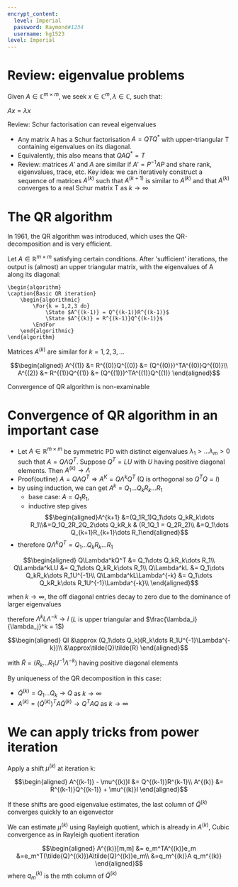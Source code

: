 ```yaml
---
encrypt_content:
  level: Imperial
  password: Raymond#1234
  username: hg1523
level: Imperial
---
```

# Review: eigenvalue problems

Given $A\in\mathbb{C}^{m\times m}$, we seek $x\in\mathbb{C}^m,\lambda\in\mathbb{C}$, such that:

$Ax = \lambda x$

Review: Schur factorisation can reveal eigenvalues
- Any matrix A has a Schur factorisation $A = QTQ^*$ with upper-triangular T containing eigenvalues on its diagonal.
- Equivalently, this also means that $QAQ^* = T$
- Review: matrices $A'$ and $A$ are similar if $A' = P^{-1}AP$ and share rank, eigenvalues, trace, etc.
Key idea: we can iteratively construct a sequence of matrices $A^{(k)}$ such that $A^{(k+1)}$ is similar to $A^{(k)}$ and that $A^{(k)}$ converges to a real Schur matrix T as $k\to\infty$

# The QR algorithm

In 1961, the QR algorithm was introduced, which uses the QR-decomposition and is very efficient.

Let $A \in\mathbb{R}^{m\times m}$ satisfying certain conditions. After 'sufficient' iterations, the output is (almost) an upper triangular matrix, with the eigenvalues of A along its diagonal:

```pseudo
\begin{algorithm}
\caption{Basic QR iteration}
	\begin{algorithmic}
		\For{k = 1,2,3 do}
			\State $A^{(k-1)} = Q^{(k-1)}R^{(k-1)}$
			\State $A^{(k)} = R^{(k-1)}Q^{(k-1)}$
        \EndFor
	\end{algorithmic}
\end{algorithm}
```

Matrices $A^{(k)}$ are similar for $k = 1,2,3,\dots$

$$\begin{aligned}
A^{(1)} &= R^{(0)}Q^{(0)} &= (Q^{(0)})^TA^{(0)}Q^{(0)}\\
A^{(2)} &= R^{(1)}Q^{(1)} &= (Q^{(1)})^TA^{(1)}Q^{(1)}
\end{aligned}$$

Convergence of QR algorithm is non-examinable

# Convergence of QR algorithm in an important case

- Let $A\in\mathbb{R}^{m\times m}$ be symmetric PD with distinct eigenvalues $\lambda_1>\dots \lambda_m> 0$ such that $A = Q\Lambda Q^T$. Suppose $Q^T = LU$ with $U$ having positive diagonal elements. Then $A^{(k)}\to\Lambda$
- Proof(outline) $A = Q\Lambda Q^T\Rightarrow A^K = Q\Lambda^kQ^T$ (Q is orthogonal so $Q^TQ = I$)
- by using induction, we can get $A^k = Q_1\dots Q_kR_k\dots R_1$ 
	- base case: $A = Q_1R_1$, 
	- inductive step gives $$\begin{aligned}A^{k+1} &=(Q_1R_1)Q_1\dots Q_kR_k\dots R_1\\&=Q_1Q_2R_2Q_2\dots Q_kR_k & (R_1Q_1 = Q_2R_2)\\
		&=Q_1\dots Q_{k+1}R_{k+1}\dots R_1\end{aligned}$$
- therefore $Q\Lambda^kQ^T = Q_1\dots Q_kR_k\dots R_1$

$$\begin{aligned}
Q\Lambda^kQ^T &= Q_1\dots Q_kR_k\dots R_1\\
Q\Lambda^kLU &= Q_1\dots Q_kR_k\dots R_1\\
Q\Lambda^kL &= Q_1\dots Q_kR_k\dots R_1U^{-1}\\
Q\Lambda^kL\Lambda^{-k} &= Q_1\dots Q_kR_k\dots R_1U^{-1}\Lambda^{-k}\\
\end{aligned}$$

when $k\to\infty$, the off diagonal entries decay to zero due to the dominance of larger eigenvalues

therefore $\Lambda^kL\Lambda^{-k} \to I$ ($L$ is upper triangular and $\frac{\lambda_i}{\lambda_j}^k = 1$)

$$\begin{aligned}
QI &\approx (Q_1\dots Q_k)(R_k\dots R_1U^{-1}\Lambda^{-k})\\
&\approx\tilde{Q}\tilde{R}
\end{aligned}$$

with $\tilde{R} = (R_k\dots R_1U^{-1}\Lambda^{-k})$ having positive diagonal elements

By uniqueness of the QR decomposition in this case:
- $\tilde{Q}^{(k)} = Q_1\dots Q_k\to Q$ as $k\to\infty$
- $A^{(k)} = (\tilde{Q}^{(k)})^TA\tilde{Q}^{(k)}\to Q^TAQ$ as $k\to\infty$

# We can apply tricks from power iteration

Apply a shift $\mu^{(k)}$ at iteration k:

$$\begin{aligned}
A^{(k-1)} - \mu^{(k)}I &= Q^{(k-1)}R^{k-1}\\
A^{(k)} &= R^{(k-1)}Q^{(k-1)} + \mu^{(k)}I
\end{aligned}$$

If these shifts are good eigenvalue estimates, the last column of $\tilde{Q}^{(k)}$ converges quickly to an eigenvector

We can estimate $\mu^{(k)}$ using Rayleigh quotient, which is already in $A^{(k)}$, Cubic convergence as in Rayleigh quotient iteration

$$\begin{aligned}
A^{(k)}[m,m] &= e_m^TA^{(k)}e_m &=e_m^T(\tilde{Q}^{(k)})A\tilde{Q}^{(k)}e_m\\
&=q_m^{(k)}A q_m^{(k)}
\end{aligned}$$
where $q_m^{(k)}$ is the mth column of $\tilde{Q}^{(k)}$
